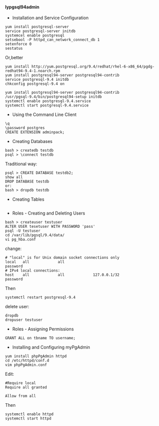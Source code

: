 #### lypgsql94admin
- Installation and Service Configuration
```
yum install postgresql-server
service postgresql-server initdb
systemcel enable postgresql
setsebool -P httpd_can_network_connect_db 1
setenforce 0
sestatus
```
Or,better
```
yum install http://yum.postgresql.org/9.4/redhat/rhel-6-x86_64/pgdg-redhat94-9.4-1.noarch.rpm
yum install postgresql94-server postgresql94-contrib
service postgresql-9.4 initdb
chkconfig postgresql-9.4 on
```

```(tested)
yum install postgresql94-server postgresql94-contrib
/usr/pgsql-9.4/bin/postgresql94-setup initdb
systemctl enable postgresql-9.4.service
systemctl start postgresql-9.4.service
```
- Using the Command Line Client
```
\q
\password postgres
CREATE EXTENSION adminpack;
```
- Creating Databases
```
bash > createdb testdb
psql > \connect testdb
```
Traditional way:
```
psql > CREATE DATABASE testdb2;
show all
DROP DATABASE testdb
or:
bash > dropdb testdb
```
- Creating Tables
```
```
- Roles - Creating and Deleting Users
```
bash > createuser testuser
ALTER USER tesetuser WITH PASSWORD 'pass'
psql -U testuser
cd /var/lib/pgsql/9.4/data/
vi pg_hba.conf
```
change:
```
# "local" is for Unix domain socket connections only
local   all             all                                     password
# IPv4 local connections:
host    all             all             127.0.0.1/32            password
```
Then
```
systemctl restart postgresql-9.4
```
delete user:
```
dropdb
dropuser testuser
```
- Roles - Assigning Permissions
```
GRANT ALL on tbname TO username;
```
- Installing and Configuring myPgAdmin
```
yum install phpPgAdmin httpd
cd /etc/httpd/conf.d
vim phpPgAdmin.conf
```
Edit:
```
#Require local
Require all granted

Allow from all
```
Then
```
systemctl enable httpd
systemctl start httpd
```

